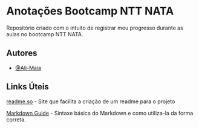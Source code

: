 
# Anotações Bootcamp NTT NATA
Repositório criado com o intuito de registrar meu progresso durante as aulas no bootcamp NTT NATA.




## Autores

- [@Ali-Maia](https://www.github.com/Ali-Maia)


## Links Úteis

[readme.so](https://readme.so/pt) - Site que facilita a criação de um readme para o projeto

[Markdown Guide](https://www.markdownguide.org/basic-syntax/) - Sintaxe básica do Markdown e como utiliza-la da forma correta.

